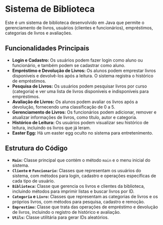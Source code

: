 # Sistema de Biblioteca

Este é um sistema de biblioteca desenvolvido em Java que permite o gerenciamento de livros, usuários (clientes e funcionários), empréstimos, categorias de livros e avaliações.

## Funcionalidades Principais

- **Login e Cadastro:** Os usuários podem fazer login como aluno ou funcionário, e também podem se cadastrar como aluno.
- **Empréstimo e Devolução de Livros:** Os alunos podem emprestar livros disponíveis e devolvê-los após a leitura. O sistema registra o histórico de empréstimos.
- **Pesquisa de Livros:** Os usuários podem pesquisar livros por curso (categoria) e ver uma lista de livros disponíveis e indisponíveis para empréstimos.
- **Avaliação de Livros:** Os alunos podem avaliar os livros após a devolução, fornecendo uma classificação de 0 a 5.
- **Gerenciamento de Livros:** Os funcionários podem adicionar, remover e atualizar informações de livros, como título, autor e categoria.
- **Histórico de Leitura:** Os usuários podem visualizar seu histórico de leitura, incluindo os livros que já leram.
- **Easter Egg:** Há um easter egg oculto no sistema para entretenimento.

## Estrutura do Código

- **`Main`:** Classe principal que contém o método `main` e o menu inicial do sistema.
- **`Cliente` e `Funcionario`:** Classes que representam os usuários do sistema, com métodos para login, cadastro e operações específicas de cada tipo de usuário.
- **`Biblioteca`:** Classe que gerencia os livros e clientes da biblioteca, incluindo métodos para imprimir listas e buscar livros por ID.
- **`Categoria` e `Livro`:** Classes que representam as categorias de livros e os próprios livros, com métodos para pesquisa, cadastro e remoção.
- **`Emprestimo`:** Classe que trata das operações de empréstimo e devolução de livros, incluindo o registro de histórico e avaliação.
- **`Utils`:** Classe utilitária para gerar IDs aleatórios.



